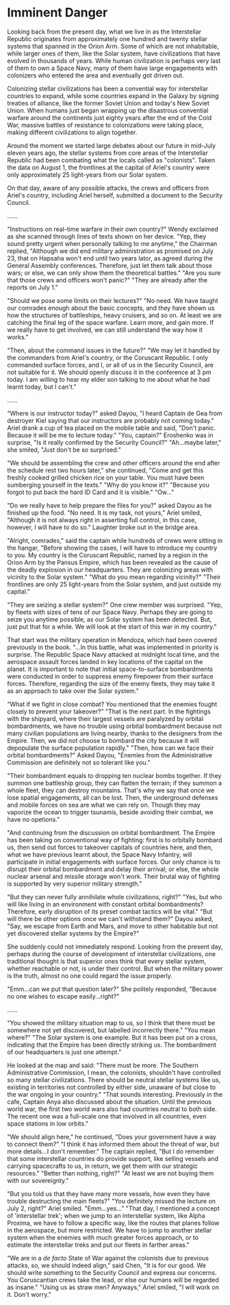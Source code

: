 # Imminent Danger

Looking back from the present day, what we live in as the Interstellar Republic originates from approximately one hundred and twenty stellar systems that spanned in the Orion Arm. Some of which are not inhabitable, while larger ones of them, like the Solar system, have civilizations that have evolved in thousands of years. While human civilization is perhaps very last of them to own a Space Navy, many of them have large engagements with colonizers who entered the area and eventually got driven out.

Colonizing stellar civilizations has been a convential way for interstellar countries to expand, while some countries expand in the Galaxy by signing treaties of alliance, like the former Soviet Union and today's New Soviet Union. When humans just began wrapping up the disastrous convential warfare around the continents just eighty years after the end of the Cold War, massive battles of resistance to colonizations were taking place, making different civilizations to align together.

Around the moment we started large debates about our future in mid-July eleven years ago, the stellar systems from core areas of the Interstellar Republic had been combating what the locals called as "colonists". Taken the data on August 1, the frontlines at the capital of Ariel's country were only approximately 25 light-years from our Solar system.

On that day, aware of any possible attacks, the crews and officers from Ariel's country, including Ariel herself, submitted a document to the Security Council.

......

"Instructions on real-time warfare in their own country?" Wendy exclaimed as she scanned through lines of texts shown on her device. "Yep, they sound pretty urgent when personally talking to me anytime," the Chairman replied, "Although we did end military administration as promised on July 23, that on Hapsaha won't end until two years lator, as agreed during the General Assembly conferences. Therefore, just let them talk about those wars; or else, we can only show them the theoretical battles." "Are you sure that those crews and officers won't panic?" "They are already after the reports on July 1."

"Should we pose some limits on their lectures?" "No need. We have taught our comrades enough about the basic concepts, and they have shown us how the structures of battleships, heavy cruisers, and so on. At least we are catching the final leg of the space warfare. Learn more, and gain more. If we really have to get involved, we can still understand the way how it works."

"Then, about the command issues in the future?" "We may let it handled by the commanders from Ariel's country, or the Coruscant Republic. I only commanded surface forces, and I, or all of us in the Security Council, are not suitable for it. We should openly discuss it in the conference at 3 pm today. I am willing to hear my elder son talking to me about what he had learnt today, but I can't."

......

"Where is our instructor today?" asked Dayou, "I heard Captain de Gea from destroyer Kiel saying that our instructors are probably not coming today." Ariel drank a cup of tea placed on the mobile table and said, "Don't panic. Because it will be me to lecture today." "You, captain?" Eroshenko was in surprise, "Is it really confirmed by the Security Council?" "Ah...maybe later," she smiled, "Just don't be so surprised."

"We should be assembling the crew and other officers around the end after the schedule rest two hours later," she continued, "Come and get this freshly cooked grilled chicken rice on your table. You must have been sumberging yourself in the texts." "Why do you know it?" "Because you forgot to put back the hard ID Card and it is visible." "Ow..."

"Do we really have to help prepare the files for you?" asked Dayou as he finished up the food. "No need. It is my task, not yours," Ariel smiled, "Although it is not always right in asserting full control, in this case, however, I will have to do so." Laughter broke out in the bridge area.

"Alright, comrades," said the captain while hundreds of crews were sitting in the hangar, "Before showing the cases, I will have to introduce my country to you. My country is the Coruscant Republic, named by a region in the Orion Arm by the Pansus Empire, which has been revealed as the cause of the deadly explosion in our headquarters. They are colonizing areas with vicinity to the Solar system." "What do you mean regarding vicinity?" "Their frontlines are only 25 light-years from the Solar system, and just outside my capital."

"They are seizing a stellar system?" One crew member was surprised. "Yep, by fleets with sizes of tens of our Space Navy. Perhaps they are going to seize you anytime possible, as our Solar system has been detected. But, just put that for a while. We will look at the start of this war in my country."

That start was the military operation in Mendoza, which had been covered previously in the book. "...In this battle, what was implemented in priority is surprise. The Republic Space Navy attacked at midnight local time, and the aerospace assault forces landed in key locations of the capital on the planet. It is important to note that initial space-to-surface bombardments were conducted in order to suppress enemy firepower from their surface forces. Therefore, regarding the size of the enemy fleets, they may take it as an approach to take over the Solar system."

"What if we fight in close combat? You mentioned that the enemies fought closely to prevent your takeover?" "That is the next part. In the fightings with the shipyard, where their largest vessels are paralyzed by orbital bombardments, we have no trouble using orbital bombardment because not many civilian populations are living nearby, thanks to the designers from the Empire. Then, we did not choose to bombard the city because it will depopulate the surface population rapidly." "Then, how can we face their orbital bombardments?" Asked Dayou, "Enemies from the Administrative Commission are definitely not so tolerant like you."

"Their bombardment equals to dropping ten nuclear bombs together. If they summon one battleship group, they can flatten the terrain; if they summon a whole fleet, they can destroy mountains. That's why we say that once we lose spatial engagements, all can be lost. Then, the underground defenses and mobile forces on sea are what we can rely on. Though they may vaporize the ocean to trigger tsunamis, beside avoiding their combat, we have no opetions."

"And continuing from the discussion on orbital bombardment. The Empire has been taking on conventional way of fighting: first is to orbitally bombard us, then send out forces to takeover capitals of countries here, and then, what we have previous learnt about, the Space Navy Infantry, will participate in initial engagements with surface forces. Our only chance is to disrupt their orbital bombardment and delay their arrival; or else, the whole nuclear arsenal and missile storage won't work. Their brutal way of fighting is supported by very superior military strength."

"But they can never fully annihilate whole civilizations, right?" "Yes, but who will like living in an environment with constant orbital bombardments? Therefore, early disruption of its preset combat tactics will be vital." "But will there be other options once we can't withstand them?" Dayou asked, "Say, we escape from Earth and Mars, and move to other habitable but not yet discovered stellar systems by the Empire?"

She suddenly could not immediately respond. Looking from the present day, perhaps during the course of development of interstellar civilizations, one traditional thought is that superior ones think that every stellar system, whether reachable or not, is under their control. But when the military power is the truth, almost no one could regard the issue properly.

"Emm...can we put that question later?" She politely responded, "Because no one wishes to escape easily...right?"

......

"You showed the military situation map to us, so I think that there must be somewhere not yet discovered, but labelled incorrectly there." "You mean where?" "The Solar system is one example. But it has been put on a cross, indicating that the Empire has been directly striking us. The bombardment of our headquarters is just one attempt."

He looked at the map and said: "There must be more. The Southern Administrative Commission, I mean, the colonists, shouldn't have controlled so many stellar civilizations. There should be neutral stellar systems like us, existing in territories not controlled by either side, unaware of but close to the war ongoing in your country." "That sounds interesting. Previously in the cafe, Captain Anya also discussed about the situation. Until the previous world war, the first two world wars also had countries neutral to both side. The recent one was a full-scale one that involved in all countries, even space stations in low orbits."

"We should align here," he continued, "Does your government have a way to connect them?" "I think it has informed them about the threat of war, but more details...I don't remember." The captain replied, "But I do remember that some interstellar countries do provide support, like selling vessels and carrying spacecrafts to us, in return, we get them with our strategic resources." "Better than nothing, right?" "At least we are not buying them with our sovereignty."

"But you told us that they have many more vessels, how even they have trouble destructing the main fleets?" "You definitely missed the lecture on July 2, right?" Ariel smiled. "Emm...yes..." "That day, I mentioned a concept of 'interstellar trek'; when we jump to an interstellar system, like Alpha Proxima, we have to follow a specific way, like the routes that planes follow in the aerospace, but more restricted. We have to jump to another stellar system when the enemies with much greater forces approach, or to estimate the interstellar treks and put our fleets in farther areas."

"We are in a *de facto* State of War against the colonists due to previous attacks, so, we should indeed align," said Chen, "It is for our good. We should write something to the Security Council and express our concerns. You Coruscantian crews take the lead, or else our humans will be regarded as insane." "Using us as straw men? Anyways," Ariel smiled, "I will work on it. Don't worry."